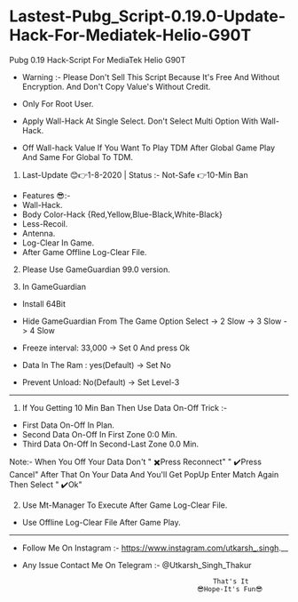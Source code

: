 # Lastest-Pubg_Script-0.19.0-Update-Hack-For-Mediatek-Helio-G90T
Pubg 0.19 Hack-Script For MediaTek Helio G90T

* Warning :- Please Don't Sell This Script Because It's Free And Without Encryption. And Don't Copy Value's Without Credit.

* Only For Root User.
* Apply Wall-Hack At Single Select. Don't Select Multi Option With Wall-Hack.
* Off Wall-hack Value If You Want To Play TDM After Global Game Play And Same For Global To TDM.

1. Last-Update 😊👉1-8-2020  |  Status :- Not-Safe 👉10-Min Ban

* Features 😎:-
* Wall-Hack.
* Body Color-Hack {Red,Yellow,Blue-Black,White-Black}
* Less-Recoil.
* Antenna.
* Log-Clear In Game.
* After Game Offline Log-Clear File.

2. Please Use GameGuardian 99.0 version.

3. In GameGuardian
* Install 64Bit

* Hide GameGuardian From The Game Option Select
-> 2 Slow
-> 3 Slow
-> 4 Slow

* Freeze interval: 33,000
-> Set 0 And press Ok

* Data In The Ram : yes(Default)
-> Set No

* Prevent Unload: No(Default)
-> Set Level-3

----------------------------------------------------------------------------------------------------------------------------------------------------------------------

1. If You Getting 10 Min Ban Then Use Data On-Off Trick :-
* First Data On-Off In Plan.
* Second Data On-Off In First Zone 0:0 Min.
* Third Data On-Off In Second-Last Zone 0.0 Min.

Note:- When You Off Your Data Don't " ✖️Press Reconnect" " ✔️Press Cancel" After That On Your Data And You'll Get PopUp Enter Match Again Then Select " ✔️Ok"

2. Use Mt-Manager To Execute After Game Log-Clear File.
* Use Offline Log-Clear File After Game Play.
----------------------------------------------------------------------------------------------------------------------------------------------------------------------

* Follow Me On Instagram :- https://www.instagram.com/utkarsh_.singh.__

* Any Issue Contact Me On Telegram :- @Utkarsh_Singh_Thakur


                                                      That's It
                                                  😎Hope-It's Fun😎
